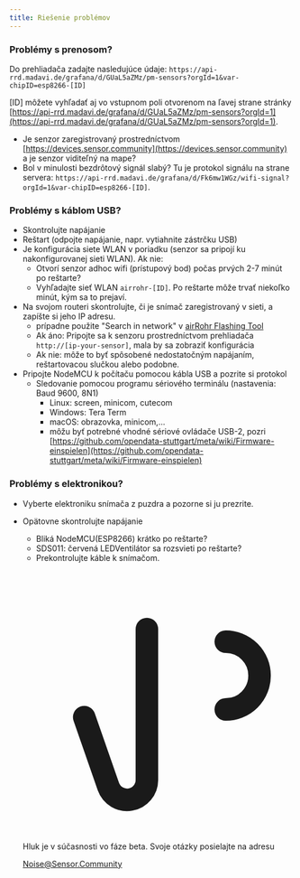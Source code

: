 ```yaml
---
title: Riešenie problémov
---
```


### Problémy s prenosom?
Do prehliadača zadajte nasledujúce údaje:
`https://api-rrd.madavi.de/grafana/d/GUaL5aZMz/pm-sensors?orgId=1&var-chipID=esp8266-[ID]`

[ID] môžete vyhľadať aj vo vstupnom poli otvorenom na ľavej strane stránky [https://api-rrd.madavi.de/grafana/d/GUaL5aZMz/pm-sensors?orgId=1](https://api-rrd.madavi.de/grafana/d/GUaL5aZMz/pm-sensors?orgId=1).

* Je senzor zaregistrovaný prostredníctvom [https://devices.sensor.community](https://devices.sensor.community) a je senzor viditeľný na mape?
* Bol v minulosti bezdrôtový signál slabý?
  Tu je protokol signálu na strane servera: `https://api-rrd.madavi.de/grafana/d/Fk6mw1WGz/wifi-signal?orgId=1&var-chipID=esp8266-[ID]`.

### Problémy s káblom USB?
* Skontrolujte napájanie
* Reštart (odpojte napájanie, napr. vytiahnite zástrčku USB)
* Je konfigurácia siete WLAN v poriadku (senzor sa pripojí ku nakonfigurovanej sieti WLAN). Ak nie:
  * Otvorí senzor adhoc wifi (prístupový bod) počas prvých 2-7 minút po reštarte?
  * Vyhľadajte sieť WLAN `airrohr-[ID]`. Po reštarte môže trvať niekoľko minút, kým sa to prejaví.
* Na svojom routeri skontrolujte, či je snímač zaregistrovaný v sieti, a zapíšte si jeho IP adresu.
  * prípadne použite "Search in network" v [airRohr Flashing Tool](https://github.com/opendata-stuttgart/airrohr-firmware-flasher/)
  * Ak áno: Pripojte sa k senzoru prostredníctvom prehliadača `http://[ip-your-sensor]`, mala by sa zobraziť konfigurácia
  * Ak nie: môže to byť spôsobené nedostatočným napájaním, reštartovacou slučkou alebo podobne.
* Pripojte NodeMCU k počítaču pomocou kábla USB a pozrite si protokol
  * Sledovanie pomocou programu sériového terminálu (nastavenia: Baud 9600, 8N1)
    * Linux: screen, minicom, cutecom
    * Windows: Tera Term
    * macOS: obrazovka, minicom,...
    * môžu byť potrebné vhodné sériové ovládače USB-2, pozri [https://github.com/opendata-stuttgart/meta/wiki/Firmware-einspielen](https://github.com/opendata-stuttgart/meta/wiki/Firmware-einspielen)


### Problémy s elektronikou?
* Vyberte elektroniku snímača z puzdra a pozorne si ju prezrite.
* Opätovne skontrolujte napájanie
    * Bliká NodeMCU(ESP8266) krátko po reštarte?
    * SDS011: červená LEDVentilátor sa rozsvieti po reštarte?
    * Prekontrolujte káble k snímačom.

  <div class="max-w-screen-xl mx-auto pt-5">
      <div class="p-2 rounded-lg bg-indigo-100 shadow-lg sm:p-3">
      <div class="flex items-center">
            <span class="p-2 rounded-lg bg-indigo-500">
              <svg class="h-8 w-8 text-white" fill="none" viewBox="0 0 24 24" stroke="currentColor">
                <path stroke-linecap="round" stroke-linejoin="round" stroke-width="2" d="M11 5.882V19.24a1.76 1.76 0 01-3.417.592l-2.147-6.15M18 13a3 3 0 100-6M5. 436 13.683A4.001 4.001 0 017 6h1.832c4.1 0 7.625-1.234 9.168-3v14c-1.543-1.766-5.067-3-9.168-3H7a3.988 3.988 0 01-1.564-.317z" >
              <svg>
            <span>
        <div class="flex flex-wrap">
          <div class="flex-wrap flex">
            <p class="pt-1 text-indigo-700 font-medium">
                Hluk je v súčasnosti vo fáze beta. Svoje otázky posielajte na adresu<p>
          <a href="mailto:Noise@Sensor.Community" class="ml-1 font-medium underline text-white hover:text-yellow-600">
                  Noise@Sensor.Community<a>
          <div>
           <div>
      <div>
    <div>
  <div>
